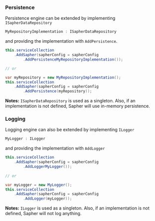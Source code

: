 ### Persistence

Persistence engine can be extended by implementing `ISapherDataRepository`
```c#
MyRepositoryImplementation : ISapherDataRepository
```
and providing the implementation with `AddPersistence`.
```c#
this.serviceCollection
    .AddSapher(sapherConfig = sapherConfig
        .AddPersistenceMyRepositoryImplementation());

// or

var myRepository = new MyRepositoryImplementation();
this.serviceCollection
    .AddSapher(sapherConfig = sapherConfig
        .AddPersistence(myRepository));
```

**Notes:** `ISapherDataRepository` is used as a singleton. Also, if an implementation is not defined, Sapher will use in-memory persistence.

### Logging

Logging engine can also be extended by implementing `ILogger`
```c#
MyLogger : ILogger
```
and providing the implementation with `AddLogger`
```c#
this.serviceCollection
    .AddSapher(sapherConfig = sapherConfig
        .AddLoggerMyLogger());
        
// or 

var myLogger = new MyLogger();
this.serviceCollection
    .AddSapher(sapherConfig = sapherConfig
        .AddLogger(myLogger));
```
**Notes:** `ILogger` is used as a singleton. Also, if an implementation is  not defined, Sapher will not log anything.
